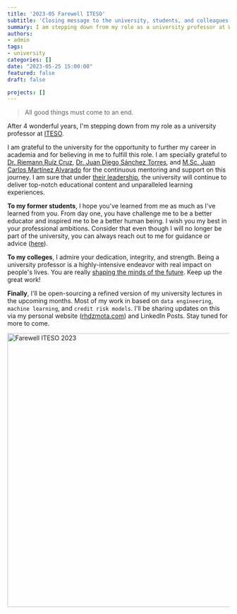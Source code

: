 ```yaml
---
title: '2023-05 Farewell ITESO'
subtitle: 'Closing message to the university, students, and colleagues.'
summary: I am stepping down from my role as a university professor at Western Institute of Technology and Higher Education. 
authors:
- admin
tags:
- university
categories: []
date: "2023-05-25 15:00:00"
featured: false
draft: false

projects: []
---
```


> All good things must come to an end.

After 4 wonderful years, I'm stepping down from my role as a university professor at [ITESO](https://www.iteso.mx/).

I am grateful to the university for the opportunity to further my career in academia and for believing in me to fulfill this role.
I am specially grateful to [Dr. Riemann Ruíz Cruz](https://www.linkedin.com/in/riemann-ruiz-cruz-792059aa/), [Dr. Juan Diego Sánchez Torres](https://www.linkedin.com/in/juandiegosanchez/), and [M.Sc. Juan Carlos Martínez Alvarado](https://maf.iteso.mx/web/general/detalle?group_id=5857927) for the continuous mentoring and support on this journey.
I am sure that under [their leadership](https://iteso.mx/web/general/detalle?group_id=13677844), the university will continue to deliver top-notch educational content and unparalleled learning experiences.

**To my former students**, I hope you've learned from me as much as I've learned from you.
From day one, you have challenge me to be a better educator and inspired me to be a better human being.
I wish you my best in your professional ambitions. Consider that even though I will no longer be part of the university,
you can always reach out to me for guidance or advice ([here](https://rhdzmota.com/courses/)).

**To my colleges**, I admire your dedication, integrity, and strength.
Being a university professor is a highly-intensive endeavor with real impact on people's lives.
You are really [shaping the minds of the future](https://www.iteso.mx/web/general/detalle?group_id=36506381).
Keep up the great work!

**Finally**, I'll be open-sourcing a refined version of my university lectures in the upcoming months.
Most of my work in based on `data engineering`, `machine learning`, and `credit risk models`.
I'll be sharing updates on this via my personal website ([rhdzmota.com](https://rhdzmota.com)) and LinkedIn Posts.
Stay tuned for more to come.

<img
src="/img/2023-05-rhm-iteso-farewell-cover.png"
alt="Farewell ITESO 2023"
width="620" />